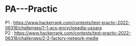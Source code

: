 # PA---Practic

P1 : https://www.hackerrank.com/contests/test-practic-2022-06318/challenges/1-1-acs-encyclopedia-usoara
<br />
P2 : https://www.hackerrank.com/contests/test-practic-2022-06318/challenges/2-2-factory-network-medie
